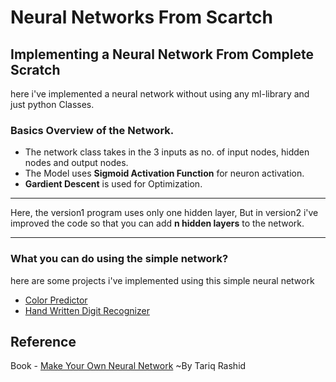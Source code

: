 # Neural Networks From Scartch

## Implementing a Neural Network From Complete Scratch

here i've implemented a neural network without using any ml-library
and just python Classes.

### Basics Overview of the Network.
* The network class takes in the 3 inputs as no. of input nodes, hidden nodes and  output nodes.
* The Model uses **Sigmoid Activation Function** for neuron activation.
* **Gardient Descent** is used for Optimization.

____

Here, the version1 program uses only one hidden layer, But in version2 i've improved the code so that you can add **n hidden layers** to the network.

___

### What you can do using the simple network?
here are some projects i've implemented using this simple neural network

* [Color Predictor](https://github.com/umairkarel/Machine-Learning/tree/master/Projects/Color_Predictor)
* [Hand Written Digit Recognizer](https://github.com/umairkarel/Machine-Learning/tree/master/Projects/Hand-Written-Digit-Recognizer)

## Reference
Book - [Make Your Own Neural Network](https://g.co/kgs/kcPZ2V) ~By Tariq Rashid